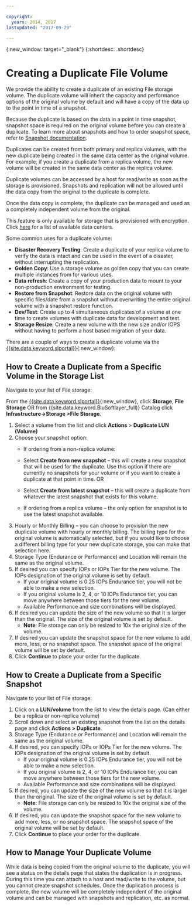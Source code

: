 ```yaml
---

copyright:
  years: 2014, 2017
lastupdated: "2017-09-29"

---
```

{:new_window: target="_blank"}
{:shortdesc: .shortdesc}

# Creating a Duplicate File Volume

We provide the ability to create a duplicate of an existing File storage volume. The duplicate volume will inherit the capacity and performance options of the original volume by default and will have a copy of the data up to the point in time of a snapshot.   

Because the duplicate is based on the data in a point in time snapshot, snapshot space is required on the original volume before you can create a duplicate.  To learn more about snapshots and how to order snapshot space, refer to [Snapshot documentation](snapshots.html).  

Duplicates can be created from both primary and replica volumes, with the new duplicate being created in the same data center as the original volume.  For example, if you create a duplicate from a replica volume, the new volume will be created in the same data center as the replica volume.    

Duplicate volumes can be accessed by a host for read/write as soon as the storage is provisioned.  Snapshots and replication will not be allowed until the data copy from the original to the duplicate is complete. 

Once the data copy is complete, the duplicate can be managed and used as a completely independent volume from the original. 

This feature is only available for storage that is provisioned with encryption. Click [here](new-ibm-block-and-file-storage-location-and-features.html) for a list of available data centers. 

Some common uses for a duplicate volume:
  - **Disaster Recovery Testing**: Create a duplicate of your replica volume to verify the data is intact and can be used in the event of a disaster, without interrupting the replication. 
  - **Golden Copy**: Use a storage volume as golden copy that you can create multiple instances from for various uses. 
  - **Data refresh**: Create a copy of your production data to mount to your non-production environment for testing. 
  - **Restore from Snapshot**: Restore data on the original volume with specific files/date from a snapshot without overwriting the entire original volume with a snapshot restore function. 
  - **Dev/Test**: Create up to 4 simultaneous duplicates of a volume at one time to create volumes with duplicate data for development and test. 
  - **Storage Resize**: Create a new volume with the new size and/or IOPS without having to perform a host based migration of your data.  
	

There are a couple of ways to create a duplicate volume via the [{{site.data.keyword.slportal}}](https://control.softlayer.com/){:new_window}: 

## How to Create a Duplicate from a Specific Volume in the Storage List

Navigate to your list of File storage:

From the [{{site.data.keyword.slportal}}](https://control.softlayer.com/){:new_window}, click **Storage**, **File Storage** OR from {{site.data.keyword.BluSoftlayer_full)} Catalog click **Infrastructure->Storage >File Storage**. 

1.	Select a volume from the list and click **Actions** > **Duplicate LUN (Volume)** 
2.	Choose your snapshot option: 
    -	If ordering from a non-replica volume:
      -	Select **Create from new snapshot** – this will create a new snapshot that will be used for the duplicate. Use this option if there are currently no snapshots for your volume or if you want to create a duplicate at that point in time. 
                      OR 

      -	Select **Create from latest snapshot** – this will create a duplicate from whatever the latest snapshot that exists for this volume. 
    -	If ordering from a replica volume – the only option for snapshot is to use the latest snapshot available. 
3.	Hourly or Monthly Billing – you can choose to provision the new duplicate volume with hourly or monthly billing.  The billing type for the original volume is automatically selected, but if you would like to choose a different billing type for your new duplicate storage, you can make that selection here.
4. 	Storage Type (Endurance or Performance) and Location will remain the same as the original volume. 
5.	If desired you can specify IOPs or IOPs Tier for the new volume. The IOPs designation of the original volume is set by default. 
      -	If your original volume is 0.25 IOPs Endurance tier, you will not be able to make a new selection. 
      -	If you original volume is 2, 4, or 10 IOPs Endurance tier, you can move anywhere between those tiers for the new volume. 
      -	Available Performance and size combinations will be displayed. 
6.	If desired you can update the size of the new volume so that it is larger than the original.  The size of the original volume is set by default. 
  	-	**Note**: File storage can only be resized to 10x the original size of the volume. 
7.	If desired you can update the snapshot space for the new volume to add more, less, or no snapshot space. The snapshot space of the original volume will be set by default. 
8.	Click **Continue** to place your order for the duplicate. 



## How to Create a Duplicate from a Specific Snapshot

Navigate to your list of File storage:

1.	Click on a **LUN/volume** from the list to view the details page. (Can either be a replica or non-replica volume) 
2.	Scroll down and select an existing snapshot from the list on the details page and click **Actions > Duplicate**.   
3.	Storage Type (Endurance or Performance) and Location will remain the same as the original volume. 
4.	If desired, you can specify IOPs or IOPs Tier for the new volume. The IOPs designation of the original volume is set by default. 
      - If your original volume is 0.25 IOPs Endurance tier, you will not be able to make a new selection. 
      - If you original volume is 2, 4, or 10 IOPs Endurance tier, you can move anywhere between those tiers for the new volume. 
      - Available Performance and size combinations will be displayed. 
5.	If desired, you can update the size of the new volume so that it is larger than the original.  The size of the original volume is set by default. 
      - **Note**: File storage can only be resized to 10x the original size of the volume. 
6.	If desired, you can update the snapshot space for the new volume to add more, less, or no snapshot space. The snapshot space of the original volume will be set by default. 
7.	Click **Continue** to place your order for the duplicate. 


## How to Manage Your Duplicate Volume

While data is being copied from the original volume to the duplicate, you will see a status on the details page that states the duplication is in progress. During this time you can attach to a host and read/write to the volume, but you cannot create snapshot schedules. Once the duplication process is complete, the new volume will be completely independent of the original volume and can be managed with snapshots and replication, etc. as normal. 
